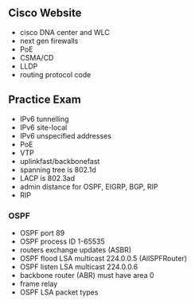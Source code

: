 ## Cisco Website
- cisco DNA center and WLC
- next gen firewalls 
- PoE
- CSMA/CD
- LLDP
- routing protocol code
## Practice Exam
- IPv6 tunnelling
- IPv6 site-local
- IPv6 unspecified addresses
- PoE
- VTP
- uplinkfast/backbonefast
- spanning tree is 802.1d
- LACP is 802.3ad
- admin distance for OSPF, EIGRP, BGP, RIP
- RIP
### OSPF
- OSPF port 89
- OSPF process ID 1-65535
- routers exchange updates (ASBR)
- OSPF flood LSA multicast 224.0.0.5 (AllSPFRouter)
- OSPF listen LSA multicast 224.0.0.6
- backbone router (ABR) must have area 0
- frame relay
- OSPF LSA packet types